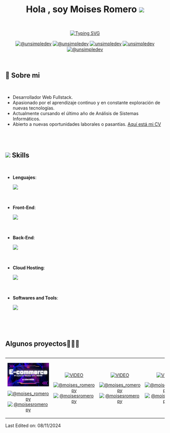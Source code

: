 
<!--
**moisesromeropy/moisesromeropy** is a ✨ _special_ ✨ repository because its `README.md` (this file) appears on your GitHub profile.

Here are some ideas to get you started:

- 🔭 I’m currently working on ...
- 🌱 I’m currently learning ...
- 👯 I’m looking to collaborate on ...
- 🤔 I’m looking for help with ...
- 💬 Ask me about ...
- 📫 How to reach me: ...
- 😄 Pronouns: ...
- ⚡ Fun fact: ...
-->


<h1 align="center"><b>Hola , soy Moises Romero </b><img src="https://media.giphy.com/media/hvRJCLFzcasrR4ia7z/giphy.gif" width="35"></h1>

<br>
<p align="center">
<a href="https://git.io/typing-svg"><img src="https://readme-typing-svg.demolab.com?font=Fira+Code&pause=1000&width=400&lines=Desarrollador+Web+Full-Stack" alt="Typing SVG" /></a>
</p>

<p align="center">
  <a href="https://www.youtube.com/@moises_romeropy" target="blank"><img align="center" src="https://img.shields.io/badge/YouTube-FF0000?style=for-the-badge&logo=youtube&logoColor=white" alt="@unsimpledev"  /></a>
<a href="https://www.tiktok.com/@unsimpledev" target="blank"><img align="center" src="https://img.shields.io/badge/TikTok-000000?style=for-the-badge&logo=tiktok&logoColor=white" alt="@unsimpledev" /></a>
<a href="https://www.linkedin.com/in/moises-romero-desarrollador/" target="blank"><img align="center" src="https://img.shields.io/badge/LinkedIn-0077B5?style=for-the-badge&logo=linkedin&logoColor=white" alt="unsimpledev"/></a>
<a href="https://fb.com/unsimpledev" target="blank"><img align="center" src="https://img.shields.io/badge/Facebook-1877F2?style=for-the-badge&logo=facebook&logoColor=white" alt="unsimpledev"  /></a>
<a href = "mailto:moises.romero2908@gmail.com" target="blank"><img align="center" src="https://img.shields.io/badge/Gmail-D14836?style=for-the-badge&logo=gmail&logoColor=white" alt="@unsimpledev"  /></a>
  </p>

<br>



	
## 🤔 **Sobre mi**



<br>

- Desarrollador Web Fullstack.
- Apasionado por el aprendizaje continuo y en constante exploración de nuevas tecnologías.
- Actualmente cursando el último año de Análisis de Sistemas Informáticos.
- Abierto a nuevas oportunidades laborales o pasantías. [Aquí está mi CV](https://drive.google.com/file/d/17caJ2_rAjfzL352dHufrfMAlIFRpvUo2/view?usp=sharing)

<br><br>


## <img src="https://media2.giphy.com/media/QssGEmpkyEOhBCb7e1/giphy.gif?cid=ecf05e47a0n3gi1bfqntqmob8g9aid1oyj2wr3ds3mg700bl&rid=giphy.gif" width ="25"><b> Skills</b>
<br>

<p align="center">

- **Lenguajes**:
    
    <p align="left">
  <a href="https://skillicons.dev">
    <img src="https://skillicons.dev/icons?i=js,py,php,java,cs,cpp&perline=12" />
  </a>
</p>

<br>   
    
- **Front-End**:

   <p align="left">
  <a href="https://skillicons.dev">
    <img src="https://skillicons.dev/icons?i=css,html,js,react,jquery,tailwind,materialui,bootstrap,&perline=12" />
  </a>
</p>

<br>

- **Back-End**:

   <p align="left">
  <a href="https://skillicons.dev">
    <img src="https://skillicons.dev/icons?i=nodejs,express,laravel&perline=12" />
  </a>
</p>

<br>

- **Cloud Hosting**:

    <p align="left">
  <a href="https://skillicons.dev">
    <img src="https://skillicons.dev/icons?i=aws,heroku&perline=12" />
  </a>
</p>    
<br>

- **Softwares and Tools**:

   <p align="left">
  <a href="https://skillicons.dev">
    <img src="https://skillicons.dev/icons?i=git,github,atom,npm,vscode,unity,postman,wordpress&perline=12" />
  </a>
</p>

<br>


</p>

<br>
<h2 >Algunos proyectos👨🏻‍💻</h2>

<table align="left" >
<tr border="none">
  <td width="25%" align="center">
    <p align="center">
     <a href="https://youtu.be/tsWP85h8XIs?si=NHvVRtg-kOEV4YBY" title="Go to Source">
        <img align="center" width=100% src="https://github.com/moisesromeropy/moisesromeropy/blob/main/E-commerce.png"   alt="VIDEO" /></a>
      </p>
    <p align="center">
        <a href="https://youtu.be/tsWP85h8XIs?si=NHvVRtg-kOEV4YBY" target="blank"><img align="center" src="https://img.shields.io/badge/YouTube-FF0000?style=for-the-badge&logo=youtube&logoColor=white" alt="@moises_romeropy"  /></a>
      <a href="" target="blank"><img align="center" src="https://img.shields.io/badge/GitHub-100000?style=for-the-badge&logo=github&logoColor=white" alt="@moisesromeropy" /></a>
    </p>       
</td>
<td width="25%" align="center">
    <p align="center">
     <a href="" title="Go to Source">
        <img align="center" width=100% src="https://raw.githubusercontent.com/unsimpledev/unsimpledev/main/assets/notifandroid.wep"   alt="VIDEO" /></a>
      </p>
    <p align="center">
        <a href="" target="blank"><img align="center" src="https://img.shields.io/badge/YouTube-FF0000?style=for-the-badge&logo=youtube&logoColor=white" alt="@moises_romeropy"  /></a>
      <a href="https://github.com/unsimpledev/ProyectoNotificaciones" target="blank"><img align="center" src="https://img.shields.io/badge/GitHub-100000?style=for-the-badge&logo=github&logoColor=white" alt="@moisesromeropy" /></a>
    </p>       
</td>
  
  <td width="25%" align="center">
    <p align="center">
     <a href="" title="Go to Source">
        <img align="center" width=100% src="https://raw.githubusercontent.com/unsimpledev/unsimpledev/main/assets/chatgptapp.wep"   alt="VIDEO" /></a>
      </p>
    <p align="center">
        <a href="https://youtu.be/py31Y1Ku4Es" target="blank"><img align="center" src="https://img.shields.io/badge/YouTube-FF0000?style=for-the-badge&logo=youtube&logoColor=white" alt="@moises_romeropy"  /></a>
      <a href="https://github.com/unsimpledev/MiChatGPT" target="blank"><img align="center" src="https://img.shields.io/badge/GitHub-100000?style=for-the-badge&logo=github&logoColor=white" alt="@moisesromeropy" /></a>
    </p>       
</td>

   <td width="25%" align="center">
    <p align="center">
     <a href="" title="Go to Source">
        <img align="center" width=100% src="https://raw.githubusercontent.com/unsimpledev/unsimpledev/main/assets/traductorchatgpt.wbp"   alt="VIDEO" /></a>
      </p>
    <p align="center">
        <a href="" target="blank"><img align="center" src="https://img.shields.io/badge/YouTube-FF0000?style=for-the-badge&logo=youtube&logoColor=white" alt="@moises_romeropy"  /></a>
      <a href="" target="blank"><img align="center" src="https://img.shields.io/badge/GitHub-100000?style=for-the-badge&logo=github&logoColor=white" alt="@moisesromeropy" /></a>
    </p>       
</td>
  
</tr>
</table>
  </div>
<br>




Last Edited on: 08/11/2024
